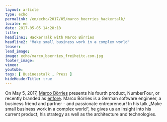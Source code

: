 ```yaml
---
layout: article
type: echo
permalink: /en/echo/2017/05/marco_boerries_hackertalk/
locale: en
date: 2017-05-05 14:28:18
title: 
headline1: HackerTalk with Marco Börries
headline2: "Make small business work in a complex world"
teaser:
lead_image:
image: echo/marco_boerries_freiheitc.com.jpg
footer_image:
vimeo: 
youtube:
tags: [ Businesstalk , Press ]
hideHeaderTitle: true
---
```


On May 5, 2017, [Marco Börries](https://de.wikipedia.org/wiki/Marco_B%C3%B6rries) presents his fourth product, NumberFour, or recently branded as [enfore](https://www.enfore.com/). Marco Börries is a German software engineer, a business friend and partner - and passionate entrepreneur!
In his talk „Make small business work in a complex world“, he gives us an insight into his current product, his strategy as well as the architecture and technologies.


